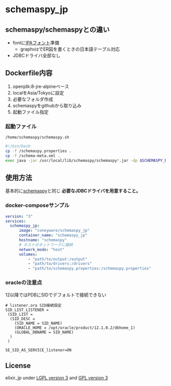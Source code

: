 # schemaspy_jp

## schemaspy/schemaspyとの違い

* fontに[IPAフォント](https://ipafont.ipa.go.jp/old/ipafont/download.html)準備
	+ graphvizでER図を書くときの日本語テーブル対応
* JDBCドライバ全部なし

## Dockerfile内容

1. openjdk:8-jre-alpineベース
1. localをAsia/Tokyoに設定
1. 必要なフォルダ作成
1. schemaspyをgithubから取り込み
1. 起動ファイル指定

### 起動ファイル

`/home/schemaspy/schemaspy.sh`
``` bash
#!/bin/bash
cp -f /schemaspy.properties .
cp -f /schema-meta.xml .
exec java -jar /usr/local/lib/schemaspy/schemaspy*.jar -dp $SCHEMASPY_DRIVERS -o $SCHEMASPY_OUTPUT "$@"
```

## 使用方法

基本的に[schemaspy](https://hub.docker.com/r/schemaspy/schemaspy)と同じ
__必要なJDBCドライバを用意すること。__

### docker-composeサンプル

``` yml
version: "3"
services:
  schemaspy_jp:
      image: "coneyware/schemaspy_jp"
      container_name: "schemaspy_jp"
      hostname: "schemaspy"
	  # ホストのネットワークに接続
      network_mode: "host"
      volumes:
          - "path/to/output:/output"
          - "path/to/drivers:/drivers"
          - "path/to/schemaspy.properties:/schemaspy.properties"
```

### oracleの注意点

12以降ではPDBにSIDでデフォルトで接続できない
``` listener.ora
# listener.ora SID接続設定
SID_LIST_LISTENER =
 (SID_LIST =
  (SID_DESC =
    (SID_NAME = SID_NAME)
    (ORACLE_HOME = /opt/oracle/product/12.1.0.2/dbhome_1)
    (GLOBAL_DBNAME = SID_NAME)
  )
 )

SE_SID_AS_SERVICE_listener=ON
```

## License

elixir_jp under [LGPL version 3](https://www.gnu.org/licenses/lgpl-3.0.ja.html) and [GPL version 3](https://www.gnu.org/licenses/gpl-3.0.html)


